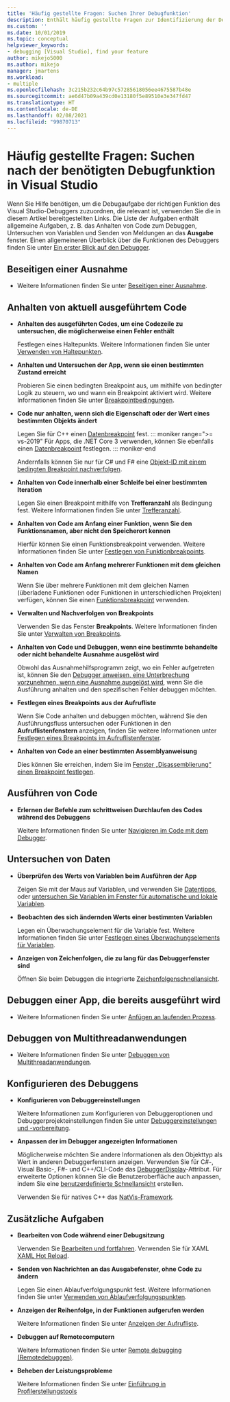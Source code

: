 ```yaml
---
title: 'Häufig gestellte Fragen: Suchen Ihrer Debugfunktion'
description: Enthält häufig gestellte Fragen zur Identifizierung der Debugfunktion, die Ihnen beim Debuggen Ihrer App als Hilfe dient.
ms.custom: ''
ms.date: 10/01/2019
ms.topic: conceptual
helpviewer_keywords:
- debugging [Visual Studio], find your feature
author: mikejo5000
ms.author: mikejo
manager: jmartens
ms.workload:
- multiple
ms.openlocfilehash: 3c215b232c64b97c57285618056ee4675587b48e
ms.sourcegitcommit: ae6d47b09a439cd0e13180f5e89510e3e347fd47
ms.translationtype: HT
ms.contentlocale: de-DE
ms.lasthandoff: 02/08/2021
ms.locfileid: "99870713"
---
```

# <a name="faq---find-the-debugging-feature-you-need-in-visual-studio"></a>Häufig gestellte Fragen: Suchen nach der benötigten Debugfunktion in Visual Studio

Wenn Sie Hilfe benötigen, um die Debugaufgabe der richtigen Funktion des Visual Studio-Debuggers zuzuordnen, die relevant ist, verwenden Sie die in diesem Artikel bereitgestellten Links. Die Liste der Aufgaben enthält allgemeine Aufgaben, z. B. das Anhalten von Code zum Debuggen, Untersuchen von Variablen und Senden von Meldungen an das **Ausgabe** fenster. Einen allgemeineren Überblick über die Funktionen des Debuggers finden Sie unter [Ein erster Blick auf den Debugger](debugger-feature-tour.md).

## <a name="fix-an-exception"></a>Beseitigen einer Ausnahme

- Weitere Informationen finden Sie unter [Beseitigen einer Ausnahme](write-better-code-with-visual-studio.md#fix-an-exception).

## <a name="pause-running-code"></a>Anhalten von aktuell ausgeführtem Code

- **Anhalten des ausgeführten Codes, um eine Codezeile zu untersuchen, die möglicherweise einen Fehler enthält**

  Festlegen eines Haltepunkts. Weitere Informationen finden Sie unter [Verwenden von Haltepunkten](using-breakpoints.md).

- **Anhalten und Untersuchen der App, wenn sie einen bestimmten Zustand erreicht**

  Probieren Sie einen bedingten Breakpoint aus, um mithilfe von bedingter Logik zu steuern, wo und wann ein Breakpoint aktiviert wird. Weitere Informationen finden Sie unter [Breakpointbedingungen](using-breakpoints.md#breakpoint-conditions).

- **Code nur anhalten, wenn sich die Eigenschaft oder der Wert eines bestimmten Objekts ändert**

  Legen Sie für C++ einen [Datenbreakpoint](using-breakpoints.md#BKMK_set_a_data_breakpoint_native_cplusplus) fest. 
  ::: moniker range=">= vs-2019"
  Für Apps, die .NET Core 3 verwenden, können Sie ebenfalls einen [Datenbreakpoint](using-breakpoints.md#BKMK_set_a_data_breakpoint_managed) festlegen.
  ::: moniker-end

  Andernfalls können Sie nur für C# und F# eine [Objekt-ID mit einem bedingten Breakpoint nachverfolgen](using-breakpoints.md#using-object-ids-in-breakpoint-conditions-c-and-f).

- **Anhalten von Code innerhalb einer Schleife bei einer bestimmten Iteration**

  Legen Sie einen Breakpoint mithilfe von **Trefferanzahl** als Bedingung fest. Weitere Informationen finden Sie unter [Trefferanzahl](using-breakpoints.md#set-a-hit-count-condition).

- **Anhalten von Code am Anfang einer Funktion, wenn Sie den Funktionsnamen, aber nicht den Speicherort kennen**

  Hierfür können Sie einen Funktionsbreakpoint verwenden. Weitere Informationen finden Sie unter [Festlegen von Funktionbreakpoints](using-breakpoints.md#BKMK_Set_a_breakpoint_in_a_source_file).

- **Anhalten von Code am Anfang mehrerer Funktionen mit dem gleichen Namen**

  Wenn Sie über mehrere Funktionen mit dem gleichen Namen (überladene Funktionen oder Funktionen in unterschiedlichen Projekten) verfügen, können Sie einen [Funktionsbreakpoint](using-breakpoints.md#BKMK_Set_a_breakpoint_in_a_source_file) verwenden.

- **Verwalten und Nachverfolgen von Breakpoints**

  Verwenden Sie das Fenster **Breakpoints**. Weitere Informationen finden Sie unter [Verwalten von Breakpoints](using-breakpoints.md#BKMK_Specify_advanced_properties_of_a_breakpoint_).

- **Anhalten von Code und Debuggen, wenn eine bestimmte behandelte oder nicht behandelte Ausnahme ausgelöst wird**

  Obwohl das Ausnahmehilfsprogramm zeigt, wo ein Fehler aufgetreten ist, können Sie den [Debugger anweisen, eine Unterbrechung vorzunehmen, wenn eine Ausnahme ausgelöst wird](managing-exceptions-with-the-debugger.md#tell-the-debugger-to-break-when-an-exception-is-thrown), wenn Sie die Ausführung anhalten und den spezifischen Fehler debuggen möchten.

- **Festlegen eines Breakpoints aus der Aufrufliste**

  Wenn Sie Code anhalten und debuggen möchten, während Sie den Ausführungsfluss untersuchen oder Funktionen in den **Aufruflistenfenstern** anzeigen, finden Sie weitere Informationen unter [Festlegen eines Breakpoints im Aufruflistenfenster](using-breakpoints.md#BKMK_Set_a_breakpoint_from_debugger_windows).

- **Anhalten von Code an einer bestimmten Assemblyanweisung**

  Dies können Sie erreichen, indem Sie im [Fenster „Disassemblierung“ einen Breakpoint festlegen](using-breakpoints.md#BKMK_Set_a_breakpoint_from_debugger_windows).

## <a name="execute-code"></a>Ausführen von Code

- **Erlernen der Befehle zum schrittweisen Durchlaufen des Codes während des Debuggens**

  Weitere Informationen finden Sie unter [Navigieren im Code mit dem Debugger](navigating-through-code-with-the-debugger.md).

## <a name="inspect-data"></a>Untersuchen von Daten

- **Überprüfen des Werts von Variablen beim Ausführen der App**

  Zeigen Sie mit der Maus auf Variablen, und verwenden Sie [Datentipps](view-data-values-in-data-tips-in-the-code-editor.md), oder [untersuchen Sie Variablen im Fenster für automatische und lokale Variablen](autos-and-locals-windows.md).

- **Beobachten des sich ändernden Werts einer bestimmten Variablen**

  Legen ein Überwachungselement für die Variable fest. Weitere Informationen finden Sie unter [Festlegen eines Überwachungselements für Variablen](watch-and-quickwatch-windows.md).

- **Anzeigen von Zeichenfolgen, die zu lang für das Debuggerfenster sind**

  Öffnen Sie beim Debuggen die integrierte [Zeichenfolgenschnellansicht](view-strings-visualizer.md).

## <a name="debug-an-app-that-is-already-running"></a>Debuggen einer App, die bereits ausgeführt wird

- Weitere Informationen finden Sie unter [Anfügen an laufenden Prozess](attach-to-running-processes-with-the-visual-studio-debugger.md).

## <a name="debug-multithreaded-applications"></a>Debuggen von Multithreadanwendungen

- Weitere Informationen finden Sie unter [Debuggen von Multithreadanwendungen](debug-multithreaded-applications-in-visual-studio.md).

## <a name="configure-debugging"></a>Konfigurieren des Debuggens

- **Konfigurieren von Debuggereinstellungen**

  Weitere Informationen zum Konfigurieren von Debuggeroptionen und Debuggerprojekteinstellungen finden Sie unter [Debuggereinstellungen und -vorbereitung](debugger-settings-and-preparation.md).

- **Anpassen der im Debugger angezeigten Informationen**

  Möglicherweise möchten Sie andere Informationen als den Objekttyp als Wert in anderen Debuggerfenstern anzeigen. Verwenden Sie für C#-, Visual Basic-, F#- und C++/CLI-Code das [DebuggerDisplay](using-the-debuggerdisplay-attribute.md)-Attribut. Für erweiterte Optionen können Sie die Benutzeroberfläche auch anpassen, indem Sie eine [benutzerdefinierte Schnellansicht](create-custom-visualizers-of-data.md) erstellen.

  Verwenden Sie für natives C++ das [NatVis-Framework](create-custom-views-of-native-objects.md).

## <a name="additional-tasks"></a>Zusätzliche Aufgaben

- **Bearbeiten von Code während einer Debugsitzung**

  Verwenden Sie [Bearbeiten und fortfahren](edit-and-continue.md). Verwenden Sie für XAML [XAML Hot Reload](../xaml-tools/xaml-hot-reload.md).

- **Senden von Nachrichten an das Ausgabefenster, ohne Code zu ändern**

  Legen Sie einen Ablaufverfolgungspunkt fest. Weitere Informationen finden Sie unter [Verwenden von Ablaufverfolgungspunkten](using-tracepoints.md).

- **Anzeigen der Reihenfolge, in der Funktionen aufgerufen werden**

  Weitere Informationen finden Sie unter [Anzeigen der Aufrufliste](how-to-use-the-call-stack-window.md).

- **Debuggen auf Remotecomputern**

  Weitere Informationen finden Sie unter [Remote debugging (Remotedebuggen)](remote-debugging.md).

- **Beheben der Leistungsprobleme**

  Weitere Informationen finden Sie unter [Einführung in Profilerstellungstools](../profiling/profiling-feature-tour.md)
